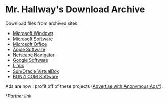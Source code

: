 # Mr. Hallway's Download Archive
Download files from archived sites.

 - [Microsoft Windows](ms-windows)
 - [Microsoft Software](ms-software)
 - [Microsoft Office](ms-office)
 - [Apple Software](apple-software)
 - [Netscape Navigator](netscape-navigator)
 - [Google Software](google-software)
 - [Linux](linux)
 - [Sun/Oracle VirtualBox](sun-virtualbox)
 - [BONZI.COM Software](bonzi-software)

Ads are how I profit off of these projects (<a href="https://a-ads.com?partner=1628059">Advertise with Anonymous Ads*</a>). 

**Partner link*
